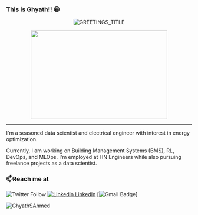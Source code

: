 ### This is Ghyath!! 😁

<!-- markdownlint-disable MD033 -->
<!--💬GREETINGSTITLE / 🌐WEBSITE: https://github.com/denvercoder1/readme-typing-svg-->
<p align="center">
<img src="https://readme-typing-svg.herokuapp.com?font=Orbitron&size=40&color=%2379A500&height=67&duration=3000&center=true&lines=%F0%9F%85%B6%F0%9F%86%81%F0%9F%85%B4%F0%9F%85%B4%F0%9F%86%83%F0%9F%85%B8%F0%9F%85%BD%F0%9F%85%B6%F0%9F%86%82"alt="GREETINGS_TITLE">

<!--🖼️RICK-->
<p align="center">
<img src="https://c.tenor.com/p7IgwS17V0sAAAAC/rtj-rick-and-morty.gif" height="240"width="370">

<hr />

I'm a seasoned data scientist and electrical engineer with interest in energy optimization.

Currently, I am working on Building Management Systems (BMS), RL, DevOps, and MLOps.
I'm employed at HN Engineers while also pursuing freelance projects as a data scientist.

### 📫Reach me at

![Twitter Follow](https://img.shields.io/twitter/follow/Ghayath3040?style=social)
[![Linkedin](https://i.stack.imgur.com/gVE0j.png) LinkedIn](https://www.linkedin.com/in/ghyath-ibrahim/)
[![Gmail Badge](https://img.shields.io/badge/-ghayath3040@gmail.com-c14438?style=flat-square&logo=Gmail&logoColor=white&link=ghayath3040@gmail.com)]
<p align="left">
<img src="https://komarev.com/ghpvc/?username=GhyathSAhmed" alt="GhyathSAhmed">
